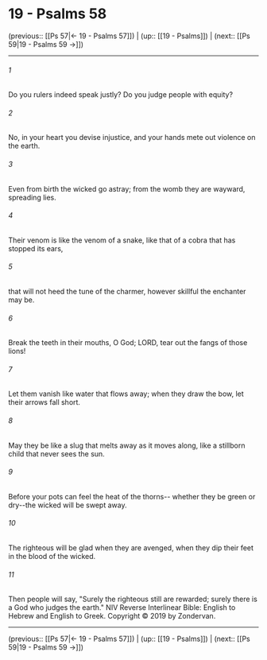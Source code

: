 # 19 - Psalms 58

(previous:: [[Ps 57|← 19 - Psalms 57]]) | (up:: [[19 - Psalms]]) | (next:: [[Ps 59|19 - Psalms 59 →]])

***


###### 1 
Do you rulers indeed speak justly? Do you judge people with equity? 

###### 2 
No, in your heart you devise injustice, and your hands mete out violence on the earth. 

###### 3 
Even from birth the wicked go astray; from the womb they are wayward, spreading lies. 

###### 4 
Their venom is like the venom of a snake, like that of a cobra that has stopped its ears, 

###### 5 
that will not heed the tune of the charmer, however skillful the enchanter may be. 

###### 6 
Break the teeth in their mouths, O God; LORD, tear out the fangs of those lions! 

###### 7 
Let them vanish like water that flows away; when they draw the bow, let their arrows fall short. 

###### 8 
May they be like a slug that melts away as it moves along, like a stillborn child that never sees the sun. 

###### 9 
Before your pots can feel the heat of the thorns-- whether they be green or dry--the wicked will be swept away. 

###### 10 
The righteous will be glad when they are avenged, when they dip their feet in the blood of the wicked. 

###### 11 
Then people will say, "Surely the righteous still are rewarded; surely there is a God who judges the earth." NIV Reverse Interlinear Bible: English to Hebrew and English to Greek. Copyright © 2019 by Zondervan.

***

(previous:: [[Ps 57|← 19 - Psalms 57]]) | (up:: [[19 - Psalms]]) | (next:: [[Ps 59|19 - Psalms 59 →]])
